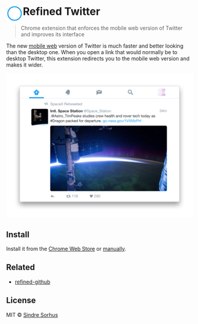 # <img src="extension/icon.png" width="45" align="left"> Refined Twitter

> Chrome extension that enforces the mobile web version of Twitter and improves its interface

The new [mobile web](https://mobile.twitter.com) version of Twitter is much faster and better looking than the desktop one. When you open a link that would normally be to desktop Twitter, this extension redirects you to the mobile web version and makes it wider.

![](screenshot.png)


## Install

Install it from the [Chrome Web Store](https://chrome.google.com/webstore/detail/refined-twitter/nlfgmdembofgodcemomfeimamihoknip) or [manually](http://superuser.com/a/247654/6877).


## Related

- [refined-github](https://github.com/sindresorhus/refined-github)


## License

MIT © [Sindre Sorhus](https://sindresorhus.com)
